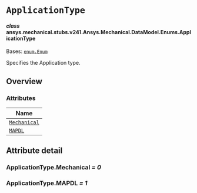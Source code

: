 <!-- vale off -->

<a id="applicationtype"></a>

# `ApplicationType`

<a id="ansys.mechanical.stubs.v241.Ansys.Mechanical.DataModel.Enums.ApplicationType"></a>

#### *class* ansys.mechanical.stubs.v241.Ansys.Mechanical.DataModel.Enums.ApplicationType

Bases: [`enum.Enum`](https://docs.python.org/3/library/enum.html#enum.Enum)

Specifies the Application type.

<!-- !! processed by numpydoc !! -->

<a id="overview"></a>

## Overview

### Attributes

| Name |
| ----------------------------------------------- |
| [`Mechanical`](#ApplicationType.Mechanical) |
| [`MAPDL`](#ApplicationType.MAPDL) |

<a id="attribute-detail"></a>

## Attribute detail

<a id="ApplicationType.Mechanical"></a>

### ApplicationType.Mechanical *= 0*

<a id="ApplicationType.MAPDL"></a>

### ApplicationType.MAPDL *= 1*

<!-- vale on -->
